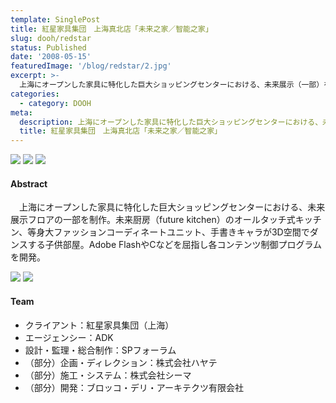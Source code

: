 ```yaml
---
template: SinglePost
title: 紅星家具集団　上海真北店「未来之家／智能之家」
slug: dooh/redstar
status: Published
date: '2008-05-15'
featuredImage: '/blog/redstar/2.jpg'
excerpt: >-
  上海にオープンした家具に特化した巨大ショッピングセンターにおける、未来展示（一部）を制作しました。
categories:
  - category: DOOH
meta:
  description: 上海にオープンした家具に特化した巨大ショッピングセンターにおける、未来展示（一部）を制作しました。
  title: 紅星家具集団　上海真北店「未来之家／智能之家」
---
```


![](/blog/redstar/1.jpg)
![](/blog/redstar/2.jpg)
![](/blog/redstar/3.jpg)

#### Abstract

　上海にオープンした家具に特化した巨大ショッピングセンターにおける、未来展示フロアの一部を制作。未来厨房（future kitchen）のオールタッチ式キッチン、等身大ファッションコーディネートユニット、手書きキャラが3D空間でダンスする子供部屋。Adobe FlashやCなどを屈指し各コンテンツ制御プログラムを開発。

![](/blog/redstar/4.jpg)
![](/blog/redstar/5.jpg)

#### Team

- クライアント：紅星家具集団（上海）
- エージェンシー：ADK
- 設計・監理・総合制作：SPフォーラム
- （部分）企画・ディレクション：株式会社ハヤテ
- （部分）施工・システム：株式会社シーマ
- （部分）開発：ブロッコ・デリ・アーキテクツ有限会社

